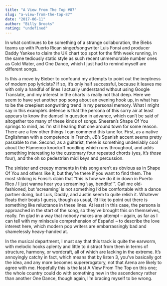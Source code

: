 ```yaml
---
title: "A View From The Top #87"
slug: "a-view-from-the-top-87"
date: "2017-06-11"
author: "Billy Brooks"
rating: "undefined"
---
```


In what continues to be something of a strange collaboration, the Biebs teams up with Puerto Rican singer/songwriter Luis Fonsi and producer Daddy Yankee to claim the UK chart top spot for the fifth week running, in the same tediously static style as such recent unmemorable number ones as Cold Water, and One Dance, which I just had to remind myself are different songs.

Is this a move by Bieber to confound my attempts to point out the ineptness of modern pop lyricists? If so, it’s only half successful, because it leaves me with only a handful of lines I actually understand without using Google Translate, and my interest in the charts is really not that deep. Here we seem to have yet another pop song about an evening hook up, in what has to be the creepiest songwriting trend in my personal memory. What I might say in this example’s defence is that the persona of this sorry air at least appears to know the damsel in question in advance, which can’t be said of altogether too many of these kinds of songs. Sheeran’s Shape Of You springs to mind, as I’m still hearing that one around town for some reason.  There are a few other things I can commend this tune for. First, as a native Englishman with a competence in French, JB’s Spanish accent seems pretty passable to me. Second, as a guitarist, there is something undeniably cool about the Flamenco knockoff noodling which runs throughout, and adds something interesting to the customary four repeated chords (yes, it’s _those_ four), and the oh so pedestrian midi keys and percussion.

The sinister and creepy moments in this song aren’t as obvious as in Shape Of You and others like it, but they’re there if you want to find them. The most striking is Fonsi’s claim that “this is how we do it in down in Puerto Rico / I just wanna hear you screaming ‘¡ay, bendito!’”. Call me old-fashioned, but ‘screaming’ is not something I’d be comfortable with a dance partner doing, but Luis, Daddy, and Justin seem to quite relish it. Whatever floats their boats I guess, though as usual, I’d like to point out there is something like reluctance in these lines. At least in this case, the persona is approached in the start of the song, so they’ve brought this on themselves, really. I’m glad in a way that nobody makes any attempt – again, as far as I can tell with my miniscule comprehension of Español – to describe the love interest here, which modern pop writers are embarrassingly bad and shamelessly heavy-handed at.

In the musical department, I must say that this track is quite the earworm, with melodic hooks aplenty and little to distract from them in terms of structure, harmony, or wordcraft, all of which are lacking in the extreme. It’s annoyingly catchy in fact, which means that by listen 3, you’ve basically got the idea, and any more becomes supererogatory, not that Arena are likely to agree with me. Hopefully this is the last A View From The Top on this one; the whole country could do with something new in the ascendency rather than another One Dance, though again, I’m bracing myself to be wrong.

